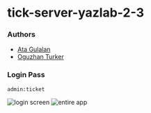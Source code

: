 # tick-server-yazlab-2-3

### Authors

* [Ata Gulalan](https://github.com/atagulalan)
* [Oguzhan Turker](https://github.com/oguzturker8)

### Login Pass ###

```
admin:ticket
```

![login screen](https://i.imgur.com/VgXDZLL.jpg)
![entire app](https://i.imgur.com/iORxsWR.jpg)
